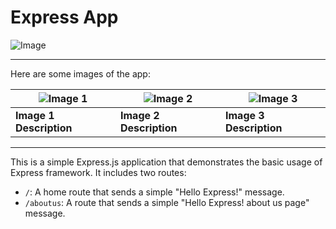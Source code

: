 # Express App
![Image](https://encrypted-tbn0.gstatic.com/images?q=tbn:ANd9GcR2_RY4COV565Nju7b4ZI5tsPkJQT1imxdFXg&s)

---
Here are some images of the app:

| ![Image 1](Routing.jpeg) | ![Image 2](images/image2.jpg) | ![Image 3](images/image3.jpg) |
|------------------------------|------------------------------|------------------------------|
| **Image 1 Description**       | **Image 2 Description**       | **Image 3 Description**       |

---

This is a simple Express.js application that demonstrates the basic usage of Express framework. It includes two routes:

- `/`: A home route that sends a simple "Hello Express!" message.
- `/aboutus`: A route that sends a simple "Hello Express! about us page" message.


